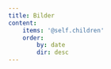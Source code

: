 ```yaml
---
title: Bilder
content:
    items: '@self.children'
    order:
        by: date
        dir: desc
---
```


